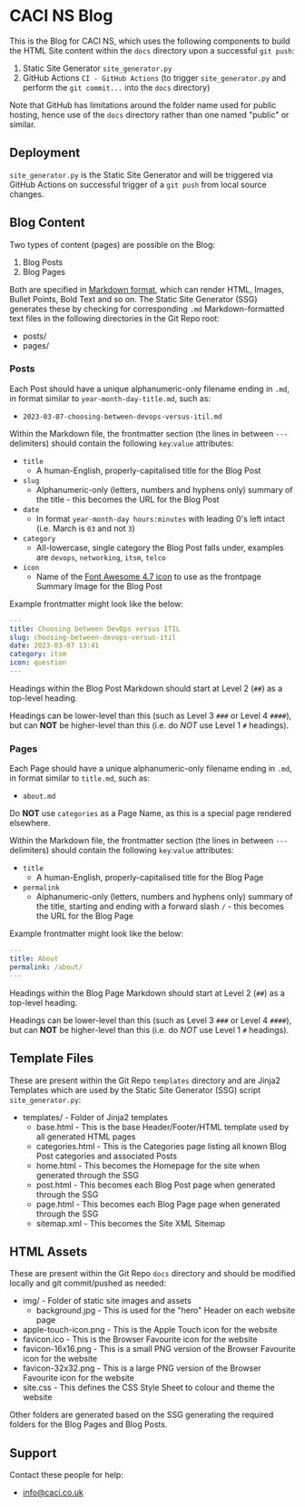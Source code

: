 # CACI NS Blog
This is the Blog for CACI NS, which uses the following components to build the HTML Site content within the `docs` directory upon a successful `git push`:

1. Static Site Generator `site_generator.py`
2. GitHub Actions `CI - GitHub Actions` (to trigger `site_generator.py` and perform the `git commit...` into the `docs` directory)

Note that GitHub has limitations around the folder name used for public hosting, hence use of the `docs` directory rather than one named "public" or similar.

## Deployment
`site_generator.py` is the Static Site Generator and will be triggered via GitHub Actions on successful trigger of a `git push` from local source changes.

## Blog Content
Two types of content (pages) are possible on the Blog:

1. Blog Posts
2. Blog Pages

Both are specified in [Markdown format](https://www.markdownguide.org/cheat-sheet/), which can render HTML, Images, Bullet Points, Bold Text and so on. The Static Site Generator (SSG) generates these by checking for corresponding `.md` Markdown-formatted text files in the following directories in the Git Repo root:

* posts/
* pages/

### Posts
Each Post should have a unique alphanumeric-only filename ending in `.md`, in format similar to `year-month-day-title.md`, such as:

* `2023-03-07-choosing-between-devops-versus-itil.md`

Within the Markdown file, the frontmatter section (the lines in between `---` delimiters) should contain the following `key`:`value` attributes:

* `title`
  * A human-English, properly-capitalised title for the Blog Post
* `slug`
  * Alphanumeric-only (letters, numbers and hyphens only) summary of the title - this becomes the URL for the Blog Post
* `date`
  * In format `year-month-day hours:minutes` with leading 0's left intact (i.e. March is `03` and not `3`)
* `category`
  * All-lowercase, single category the Blog Post falls under, examples are `devops`, `networking`, `itsm`, `telco`
* `icon`
  * Name of the [Font Awesome 4.7 icon](https://fontawesome.com/v4/icons/) to use as the frontpage Summary Image for the Blog Post

Example frontmatter might look like the below:

```YAML
---
title: Choosing between DevOps versus ITIL
slug: choosing-between-devops-versus-itil
date: 2023-03-07 13:41
category: itsm
icon: question
---
```
Headings within the Blog Post Markdown should start at Level 2 (`##`) as a top-level heading.

Headings can be lower-level than this (such as Level 3 `###` or Level 4 `####`), but can **NOT** be higher-level than this (i.e. do *NOT* use Level 1 `#` headings). 

### Pages

Each Page should have a unique alphanumeric-only filename ending in `.md`, in format similar to `title.md`, such as:

* `about.md`

Do **NOT** use `categories` as a Page Name, as this is a special page rendered elsewhere.

Within the Markdown file, the frontmatter section (the lines in between `---` delimiters) should contain the following `key`:`value` attributes:

* `title`
  * A human-English, properly-capitalised title for the Blog Page
* `permalink`
  * Alphanumeric-only (letters, numbers and hyphens only) summary of the title, starting and ending with a forward slash `/` - this becomes the URL for the Blog Page

Example frontmatter might look like the below:

```YAML
---
title: About
permalink: /about/
---
```
Headings within the Blog Page Markdown should start at Level 2 (`##`) as a top-level heading.

Headings can be lower-level than this (such as Level 3 `###` or Level 4 `####`), but can **NOT** be higher-level than this (i.e. do *NOT* use Level 1 `#` headings). 

## Template Files
These are present within the Git Repo `templates` directory and are Jinja2 Templates which are used by the Static Site Generator (SSG) script `site_generator.py`:

* templates/ - Folder of Jinja2 templates
  * base.html - This is the base Header/Footer/HTML template used by all generated HTML pages
  * categories.html - This is the Categories page listing all known Blog Post categories and associated Posts
  * home.html - This becomes the Homepage for the site when generated through the SSG
  * post.html - This becomes each Blog Post page when generated through the SSG
  * page.html - This becomes each Blog Page page when generated through the SSG
  * sitemap.xml - This becomes the Site XML Sitemap

## HTML Assets
These are present within the Git Repo `docs` directory and should be modified locally and git commit/pushed as needed:

* img/ - Folder of static site images and assets
  * background.jpg - This is used for the "hero" Header on each website page
* apple-touch-icon.png - This is the Apple Touch icon for the website
* favicon.ico - This is the Browser Favourite icon for the website
* favicon-16x16.png - This is a small PNG version of the Browser Favourite icon for the website
* favicon-32x32.png - This is a large PNG version of the Browser Favourite icon for the website
* site.css - This defines the CSS Style Sheet to colour and theme the website

Other folders are generated based on the SSG generating the required folders for the Blog Pages and Blog Posts.

## Support
Contact these people for help:

* [info@caci.co.uk](mailto:info@caci.co.uk)
